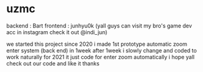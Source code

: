 # uzmc

backend : Bart
frontend : junhyu0k
(yall guys can visit my bro's game dev acc in instagram check it out @indi_jun)

we started this project since 2020 i made 1st prototype automatic zoom enter 
system (back end) in 1week
after 1week i slowly change and coded to work naturally for 2021
it just code for enter zoom automatically
i hope yall check out our code and like it thanks
